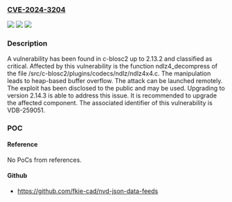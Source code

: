 ### [CVE-2024-3204](https://cve.mitre.org/cgi-bin/cvename.cgi?name=CVE-2024-3204)
![](https://img.shields.io/static/v1?label=Product&message=c-blosc2&color=blue)
![](https://img.shields.io/static/v1?label=Version&message=%3D%202.13.0%20&color=brighgreen)
![](https://img.shields.io/static/v1?label=Vulnerability&message=CWE-122%20Heap-based%20Buffer%20Overflow&color=brighgreen)

### Description

A vulnerability has been found in c-blosc2 up to 2.13.2 and classified as critical. Affected by this vulnerability is the function ndlz4_decompress of the file /src/c-blosc2/plugins/codecs/ndlz/ndlz4x4.c. The manipulation leads to heap-based buffer overflow. The attack can be launched remotely. The exploit has been disclosed to the public and may be used. Upgrading to version 2.14.3 is able to address this issue. It is recommended to upgrade the affected component. The associated identifier of this vulnerability is VDB-259051.

### POC

#### Reference
No PoCs from references.

#### Github
- https://github.com/fkie-cad/nvd-json-data-feeds

